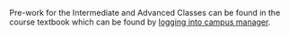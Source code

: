 Pre-work for the Intermediate and Advanced Classes can be found in the course textbook which can be found by [logging into campus manager](https://campus.austincodingacademy.com/).
